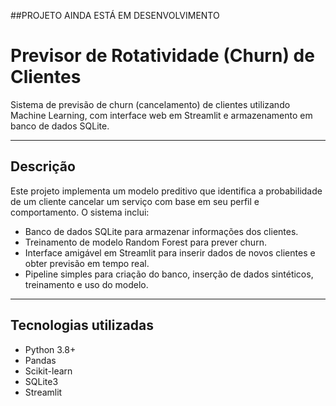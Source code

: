 ##PROJETO AINDA ESTÁ EM DESENVOLVIMENTO

# Previsor de Rotatividade (Churn) de Clientes

Sistema de previsão de churn (cancelamento) de clientes utilizando Machine Learning, com interface web em Streamlit e armazenamento em banco de dados SQLite.

---

## Descrição

Este projeto implementa um modelo preditivo que identifica a probabilidade de um cliente cancelar um serviço com base em seu perfil e comportamento. O sistema inclui:

- Banco de dados SQLite para armazenar informações dos clientes.
- Treinamento de modelo Random Forest para prever churn.
- Interface amigável em Streamlit para inserir dados de novos clientes e obter previsão em tempo real.
- Pipeline simples para criação do banco, inserção de dados sintéticos, treinamento e uso do modelo.

---

## Tecnologias utilizadas

- Python 3.8+
- Pandas
- Scikit-learn
- SQLite3
- Streamlit
